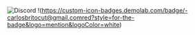 ![Discord](https://img.shields.io/discord/308323056592486420?style=for-the-badge)
!(https://custom-icon-badges.demolab.com/badge/-carlosbritocut@gmail.comred?style=for-the-badge&logo=mention&logoColor=white)
